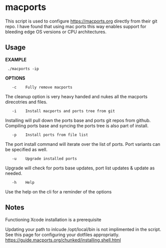 # macports

This script is used to configure https://macports.org directly from their git repo. I have found that using mac ports this way enables support for bleeding edge OS versions or CPU architectures. 

## Usage
__EXAMPLE__

```
 ./macports -ip
```

__OPTIONS__
```shell
   -c    Fully remove macports
```
The cleanup option is very heavy handed and nukes all the macports direcotries and files. 
```
   -i    Install macports and ports tree from git
```
Installing will pull down the ports base and ports git repos from github. Compiling ports base and syncing the ports tree is also part of install.
```
   -p    Install ports from file list
```
The port install command will iterate over the list of ports. Port variants can be specified as well.
```
   -u    Upgrade installed ports
```
Upgrade will check for ports base updates, port list updates & update as needed.
```
   -h    Help
```
Use the help on the cli for a reminder of the options

## Notes
Functioning Xcode installation is a prerequisite

Updating your path to inlcude /opt/local/bin is not implimented in the script. See this page for configuring your dotfiles appropriatly. https://guide.macports.org/chunked/installing.shell.html